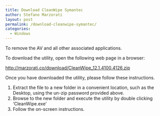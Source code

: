 ```yaml
---
title: Download CleanWipe Symantec
author: Stefano Marzorati
layout: post
permalink: /download-cleanwipe-symantec/
categories:
  - Windows
---
```

To remove the AV and all other associated applications.

To download the utility, open the following web page in a browser:

<a href="http://marzorati.co/download/CleanWipe_12.1.4100.4126.zip" target="_blank">http://marzorati.co/download/CleanWipe_12.1.4100.4126.zip</a>

Once you have downloaded the utility, please follow these instructions.

1. Extract the file to a new folder in a convenient location, such as the Desktop, using the un-zip password provided above.  
2. Browse to the new folder and execute the utility by double clicking ‘CleanWipe.exe’  
3. Follow the on-screen instructions.

